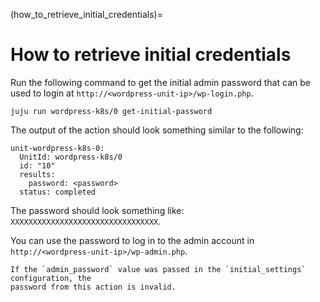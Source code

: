 (how_to_retrieve_initial_credentials)=

# How to retrieve initial credentials

Run the following command to get the initial admin password that can be used to login at
`http://<wordpress-unit-ip>/wp-login.php`.

```
juju run wordpress-k8s/0 get-initial-password 
```

The output of the action should look something similar to the following:

```
unit-wordpress-k8s-0:
  UnitId: wordpress-k8s/0
  id: "10"
  results:
    password: <password>
  status: completed
```

The password should look something like: `XXXXXXXXXXXXXXXXXXXXXXXXXXXXXXXXX`.

You can use the password to log in to the admin account in `http://<wordpress-unit-ip>/wp-admin.php`.

```{note}
If the `admin_password` value was passed in the `initial_settings` configuration, the
password from this action is invalid.
```
